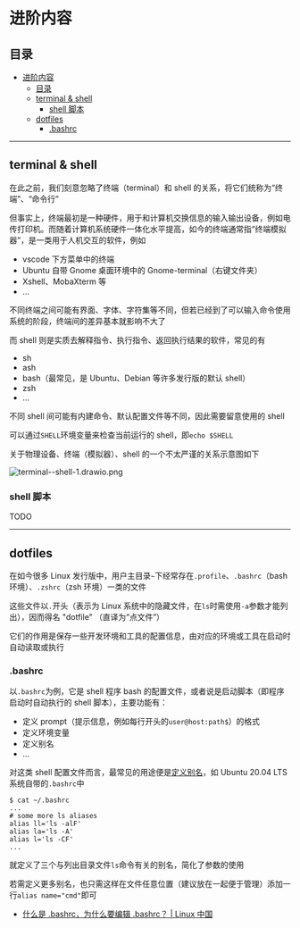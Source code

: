# 进阶内容

## 目录
- [进阶内容](#进阶内容)
  - [目录](#目录)
  - [terminal & shell](#terminal--shell)
    - [shell 脚本](#shell-脚本)
  - [dotfiles](#dotfiles)
    - [.bashrc](#bashrc)



---
## terminal & shell
在此之前，我们刻意忽略了终端（terminal）和 shell 的关系，将它们统称为“终端”、“命令行”

但事实上，终端最初是一种硬件，用于和计算机交换信息的输入输出设备，例如电传打印机。而随着计算机系统硬件一体化水平提高，如今的终端通常指“终端模拟器”，是一类用于人机交互的软件，例如
- vscode 下方菜单中的终端
- Ubuntu 自带 Gnome 桌面环境中的 Gnome-terminal（右键文件夹）
- Xshell、MobaXterm 等
- ...

不同终端之间可能有界面、字体、字符集等不同，但若已经到了可以输入命令使用系统的阶段，终端间的差异基本就影响不大了

而 shell 则是实质去解释指令、执行指令、返回执行结果的软件，常见的有
- sh
- ash
- bash（最常见，是 Ubuntu、Debian 等许多发行版的默认 shell）
- zsh
- ...

不同 shell 间可能有内建命令、默认配置文件等不同，因此需要留意使用的 shell

可以通过`SHELL`环境变量来检查当前运行的 shell，即`echo $SHELL`

关于物理设备、终端（模拟器）、shell 的一个不太严谨的关系示意图如下

![terminal--shell-1.drawio.png](https://s2.loli.net/2022/08/03/3RLJc6QAIwMZz7u.png)

### shell 脚本
TODO

---
## dotfiles
在如今很多 Linux 发行版中，用户主目录`~`下经常存在`.profile`、`.bashrc`（bash 环境）、`.zshrc`（zsh 环境）一类的文件

这些文件以`.`开头（表示为 Linux 系统中的隐藏文件，在`ls`时需使用`-a`参数才能列出），因而得名 "dotfile" （直译为“点文件”）

它们的作用是保存一些开发环境和工具的配置信息，由对应的环境或工具在启动时自动读取或执行

### .bashrc
以`.bashrc`为例，它是 shell 程序 bash 的配置文件，或者说是启动脚本（即程序启动时自动执行的 shell 脚本），主要功能有：
- 定义 prompt（提示信息，例如每行开头的`user@host:path$`）的格式
- 定义环境变量
- 定义别名
- ...

对这类 shell 配置文件而言，最常见的用途便是[定义别名](command.md#别名-alias)，如 Ubuntu 20.04 LTS 系统自带的`.bashrc`中
```
$ cat ~/.bashrc
...
# some more ls aliases
alias ll='ls -alF'
alias la='ls -A'
alias l='ls -CF'
...
```
就定义了三个与列出目录文件`ls`命令有关的别名，简化了参数的使用

若需定义更多别名，也只需这样在文件任意位置（建议放在一起便于管理）添加一行`alias name="cmd"`即可

- [什么是 .bashrc，为什么要编辑 .bashrc？ \| Linux 中国](https://zhuanlan.zhihu.com/p/33546077)
